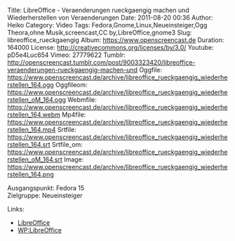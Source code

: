 Title: LibreOffice - Veraenderungen rueckgaengig machen und Wiederherstellen von Veraenderungen
Date: 2011-08-20 00:36
Author: Heiko
Category: Video
Tags: Fedora,Gnome,Linux,Neueinsteiger,Ogg Theora,ohne Musik,screencast,CC by,LibreOffice,gnome3
Slug: libreoffice_rueckgaengig
Album: https://www.openscreencast.de
Duration: 164000
License: http://creativecommons.org/licenses/by/3.0/
Youtube: pD5e4Luc654
Vimeo: 27779622
Tumblr: http://openscreencast.tumblr.com/post/9003323420/libreoffice-veraenderungen-rueckgaengig-machen-und
Oggfile: https://www.openscreencast.de/archive/libreoffice_rueckgaengig_wiederherstellen_164.ogg
Oggfileom: https://www.openscreencast.de/archive/libreoffice_rueckgaengig_wiederherstellen_oM_164.ogg
Webmfile: https://www.openscreencast.de/archive/libreoffice_rueckgaengig_wiederherstellen_164.webm
Mp4file: https://www.openscreencast.de/archive/libreoffice_rueckgaengig_wiederherstellen_164.mp4
Srtfile: https://www.openscreencast.de/archive/libreoffice_rueckgaengig_wiederherstellen_164.srt
Srtfile_om: https://www.openscreencast.de/archive/libreoffice_rueckgaengig_wiederherstellen_oM_164.srt
Image: https://www.openscreencast.de/archive/libreoffice_rueckgaengig_wiederherstellen_164.png

Ausgangspunkt: Fedora 15  
Zielgruppe: Neueinsteiger  

Links:

  * [LibreOffice](http://de.libreoffice.org/hilfe-kontakt/handbuecher/ "Link zu LibreOffice" )
  * [WP:LibreOffice](http://de.wikipedia.org/wiki/Libreoffice "LibreOffice" )


